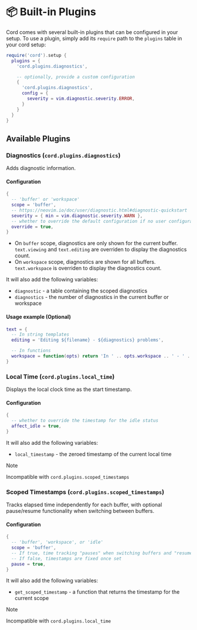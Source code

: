 # 📦 Built-in Plugins

Cord comes with several built-in plugins that can be configured in your setup. To use a plugin, simply add its `require` path to the `plugins` table in your cord setup:

```lua
require('cord').setup {
  plugins = {
    'cord.plugins.diagnostics',

    -- optionally, provide a custom configuration
    {
      'cord.plugins.diagnostics',
      config = {
        severity = vim.diagnostic.severity.ERROR,
      }
    }
  }
}
```

## Available Plugins

### Diagnostics (`cord.plugins.diagnostics`)
Adds diagnostic information.

#### Configuration

```lua
{
  -- 'buffer' or 'workspace'
  scope = 'buffer',
  -- https://neovim.io/doc/user/diagnostic.html#diagnostic-quickstart
  severity = { min = vim.diagnostic.severity.WARN },
  -- whether to override the default configuration if no user configuration is provided
  override = true,
}
```

- On `buffer` scope, diagnostics are only shown for the current buffer. `text.viewing` and `text.editing` are overriden to display the diagnostics count.
- On `workspace` scope, diagnostics are shown for all buffers. `text.workspace` is overriden to display the diagnostics count.

It will also add the following variables:
  - `diagnostic` - a table containing the scoped diagnostics
  - `diagnostics` - the number of diagnostics in the current buffer or workspace
  
#### Usage example (Optional)
```lua
text = {
  -- In string templates
  editing = 'Editing ${filename} - ${diagnostics} problems',

  -- In functions
  workspace = function(opts) return 'In ' .. opts.workspace .. ' - ' .. opts.diagnostics(opts) .. ' problems' end,
}
```

### Local Time (`cord.plugins.local_time`)
Displays the local clock time as the start timestamp.

#### Configuration
```lua
{
  -- whether to override the timestamp for the idle status
  affect_idle = true,
}
```

It will also add the following variables:
  - `local_timestamp` - the zeroed timestamp of the current local time
  
>[!NOTE]
> Incompatible with `cord.plugins.scoped_timestamps`

### Scoped Timestamps (`cord.plugins.scoped_timestamps`)
Tracks elapsed time independently for each buffer, with optional pause/resume functionality when switching between buffers.

#### Configuration
```lua
{
  -- 'buffer', 'workspace', or 'idle'
  scope = 'buffer',
  -- If true, time tracking "pauses" when switching buffers and "resumes" where it left off when returning
  -- If false, timestamps are fixed once set
  pause = true,
}
```

It will also add the following variables:
  - `get_scoped_timestamp` - a function that returns the timestamp for the current scope

>[!NOTE]
> Incompatible with `cord.plugins.local_time`